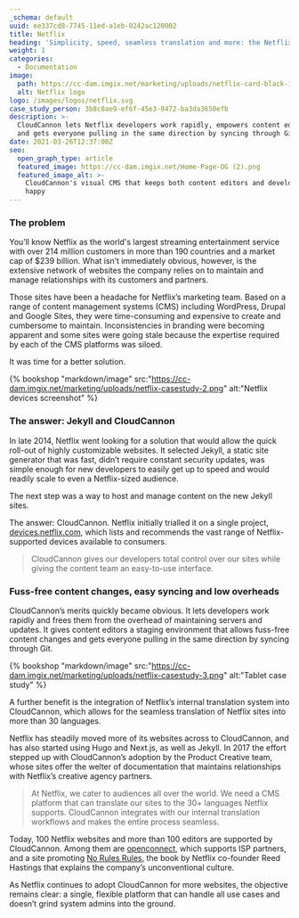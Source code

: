 ```yaml
---
_schema: default
uuid: ee337cd8-7745-11ed-a1eb-0242ac120002
title: Netflix
heading: 'Simplicity, speed, seamless translation and more: the Netflix story'
weight: 1
categories:
  - Documentation
image:
  path: https://cc-dam.imgix.net/marketing/uploads/netflix-card-black-1.png
  alt: Netflix logo
logo: /images/logos/netflix.svg
case_study_person: 3b8c8ae9-ef6f-45e3-8472-ba3da3650efb
description: >-
  CloudCannon lets Netflix developers work rapidly, empowers content editors,
  and gets everyone pulling in the same direction by syncing through Git.
date: 2021-03-26T12:37:00Z
seo:
  open_graph_type: article
  featured_image: https://cc-dam.imgix.net/Home-Page-OG (2).png
  featured_image_alt: >-
    CloudCannon's visual CMS that keeps both content editors and developers
    happy
---
```

### The problem

You’ll know Netflix as the world's largest streaming entertainment service with over 214 million customers in more than 190 countries and a market cap of $239 billion. What isn’t immediately obvious, however, is the extensive network of websites the company relies on to maintain and manage relationships with its customers and partners.

Those sites have been a headache for Netflix’s marketing team. Based on a range of content management systems (CMS) including WordPress, Drupal and Google Sites, they were time-consuming and expensive to create and cumbersome to maintain. Inconsistencies in branding were becoming apparent and some sites were going stale because the expertise required by each of the CMS platforms was siloed.

It was time for a better solution.

{% bookshop "markdown/image" src:"https://cc-dam.imgix.net/marketing/uploads/netflix-casestudy-2.png" alt:"Netflix devices screenshot" %}

### The answer: Jekyll and CloudCannon

In late 2014, Netflix went looking for a solution that would allow the quick roll-out of highly customizable websites. It selected Jekyll, a static site generator that was fast, didn’t require constant security updates, was simple enough for new developers to easily get up to speed and would readily scale to even a Netflix-sized audience.

The next step was a way to host and manage content on the new Jekyll sites.

The answer: CloudCannon. Netflix initially trialled it on a single project, [devices.netflix.com](https://devices.netflix.com/en/), which lists and recommends the vast range of Netflix-supported devices available to consumers.

> CloudCannon gives our developers total control over our sites while giving the content team an easy-to-use interface.

### Fuss-free content changes, easy syncing and low overheads

CloudCannon’s merits quickly became obvious. It lets developers work rapidly and frees them from the overhead of maintaining servers and updates. It gives content editors a staging environment that allows fuss-free content changes and gets everyone pulling in the same direction by syncing through Git.

{% bookshop "markdown/image" src:"https://cc-dam.imgix.net/marketing/uploads/netflix-casestudy-3.png" alt:"Tablet case study" %}

A further benefit is the integration of Netflix’s internal translation system into CloudCannon, which allows for the seamless translation of Netflix sites into more than 30 languages.

Netflix has steadily moved more of its websites across to CloudCannon, and has also started using Hugo and Next.js, as well as Jekyll. In 2017 the effort stepped up with CloudCannon’s adoption by the Product Creative team, whose sites offer the welter of documentation that maintains relationships with Netflix’s creative agency partners.

> At Netflix, we cater to audiences all over the world. We need a CMS platform that can translate our sites to the 30+ languages Netflix supports. CloudCannon integrates with our internal translation workflows and makes the entire process seamless.

Today, 100 Netflix websites and more than 100 editors are supported by CloudCannon. Among them are [openconnect](https://openconnect.netflix.com/en_gb/), which supports ISP partners, and a site promoting [No Rules Rules](https://www.norulesrules.com/), the book by Netflix co-founder Reed Hastings that explains the company’s unconventional culture.

As Netflix continues to adopt CloudCannon for more websites, the objective remains clear: a single, flexible platform that can handle all use cases and doesn’t grind system admins into the ground.